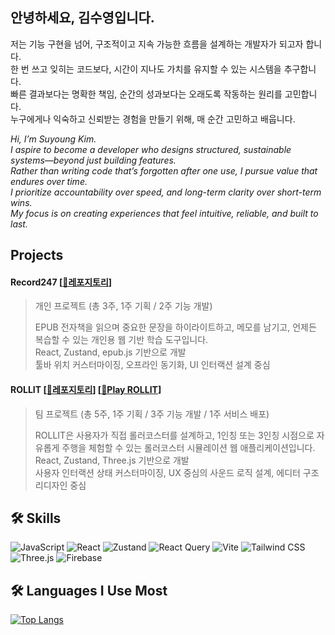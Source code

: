 ## 안녕하세요, 김수영입니다.

저는 기능 구현을 넘어, 구조적이고 지속 가능한 흐름을 설계하는 개발자가 되고자 합니다.  
한 번 쓰고 잊히는 코드보다, 시간이 지나도 가치를 유지할 수 있는 시스템을 추구합니다.  
빠른 결과보다는 명확한 책임, 순간의 성과보다는 오래도록 작동하는 원리를 고민합니다.  
누구에게나 익숙하고 신뢰받는 경험을 만들기 위해, 매 순간 고민하고 배웁니다.

*Hi, I’m Suyoung Kim.* <br />
*I aspire to become a developer who designs structured, sustainable systems—beyond just building features.* <br />
*Rather than writing code that’s forgotten after one use, I pursue value that endures over time.* <br />
*I prioritize accountability over speed, and long-term clarity over short-term wins.* <br />
*My focus is on creating experiences that feel intuitive, reliable, and built to last.* <br />

## Projects

#### Record247 [[🔗레포지토리](https://github.com/Rei-SWE/record247)]
> 개인 프로젝트 (총 3주, 1주 기획 / 2주 기능 개발)
>
> EPUB 전자책을 읽으며 중요한 문장을 하이라이트하고, 메모를 남기고, 언제든 복습할 수 있는 개인용 웹 기반 학습 도구입니다.  
> React, Zustand, epub.js 기반으로 개발  
> 툴바 위치 커스터마이징, 오프라인 동기화, UI 인터랙션 설계 중심

#### ROLLIT [[🔗레포지토리](https://github.com/rollit-project/rollit)] [[🔗Play ROLLIT](https://www.rollit.co.kr/)]
> 팀 프로젝트 (총 5주, 1주 기획 / 3주 기능 개발 / 1주 서비스 배포)
>
> ROLLIT은 사용자가 직접 롤러코스터를 설계하고, 
> 1인칭 또는 3인칭 시점으로 자유롭게 주행을 체험할 수 있는 롤러코스터 시뮬레이션 웹 애플리케이션입니다.  
> React, Zustand, Three.js 기반으로 개발  
> 사용자 인터랙션 상태 커스터마이징, UX 중심의 사운드 로직 설계, 에디터 구조 리디자인 중심

## 🛠 Skills

![JavaScript](https://img.shields.io/badge/javascript-F7DF1E?style=for-the-badge&logo=javascript&logoColor=black)
![React](https://img.shields.io/badge/react-61DAFB?style=for-the-badge&logo=react&logoColor=black)
![Zustand](https://img.shields.io/badge/zustand-8E6E53?style=for-the-badge&logo=zustand&logoColor=white)
![React Query](https://img.shields.io/badge/react_query-FF4154?style=for-the-badge&logo=reactquery&logoColor=white)
![Vite](https://img.shields.io/badge/vite-646CFF?style=for-the-badge&logo=vite&logoColor=white)
![Tailwind CSS](https://img.shields.io/badge/tailwindcss-06B6D4?style=for-the-badge&logo=tailwindcss&logoColor=white)
![Three.js](https://img.shields.io/badge/three.js-000000?style=for-the-badge&logo=three.js&logoColor=white)
![Firebase](https://img.shields.io/badge/firebase-FFCA28?style=for-the-badge&logo=firebase&logoColor=black)

## 🛠 Languages I Use Most

[![Top Langs](https://github-readme-stats.vercel.app/api/top-langs/?username=suyoung247&layout=compact)](https://github.com/anuraghazra/github-readme-stats)


